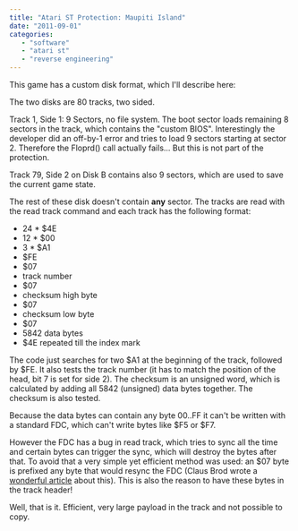 ```yaml
---
title: "Atari ST Protection: Maupiti Island"
date: "2011-09-01"
categories:
   - "software"
   - "atari st"
   - "reverse engineering"
---
```


This game has a custom disk format, which I'll describe here:

The two disks are 80 tracks, two sided.

Track 1, Side 1: 9 Sectors, no file system. The boot sector loads remaining 8 sectors in the track, which contains the "custom BIOS". Interestingly the developer did an off-by-1 error and tries to load 9 sectors starting at sector 2. Therefore the Floprd() call actually fails... But this is not part of the protection.

Track 79, Side 2 on Disk B contains also 9 sectors, which are used to save the current game state.

The rest of these disk doesn't contain __any__ sector. The tracks are read with the read track command and each track has the following format:

* 24 * $4E
* 12 * $00
* 3 * $A1
* $FE
* $07
* track number
* $07
* checksum high byte
* $07
* checksum low byte
* $07
* 5842 data bytes
* $4E repeated till the index mark

The code just searches for two $A1 at the beginning of the track, followed by $FE. It also tests the track number (it has to match the position of the head, bit 7 is set for side 2). The checksum is an unsigned word, which is calculated by adding all 5842 (unsigned) data bytes together. The checksum is also tested.

Because the data bytes can contain any byte $00..$FF it can't be written with a standard FDC, which can't write bytes like $F5 or $F7.

However the FDC has a bug in read track, which tries to sync all the time and certain bytes can trigger the sync, which will destroy the bytes after that. To avoid that a very simple yet efficient method was used: an $07 byte is prefixed any byte that would resync the FDC (Claus Brod wrote a [wonderful article](http://www.clausbrod.de/download/atari/track41.rtf) about this). This is also the reason to have these bytes in the track header!

Well, that is it. Efficient, very large payload in the track and not possible to copy.
